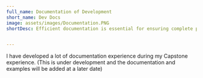 ```yaml
---
full_name: Documentation of Development
short_name: Dev Docs
image: assets/images/Documentation.PNG
shortDesc: Efficient documentation is essential for ensuring complete project understanding.


---
```


I have developed a lot of documentation experience during my Capstone experience. (This is under development and the documentation and examples will be added at a later date)